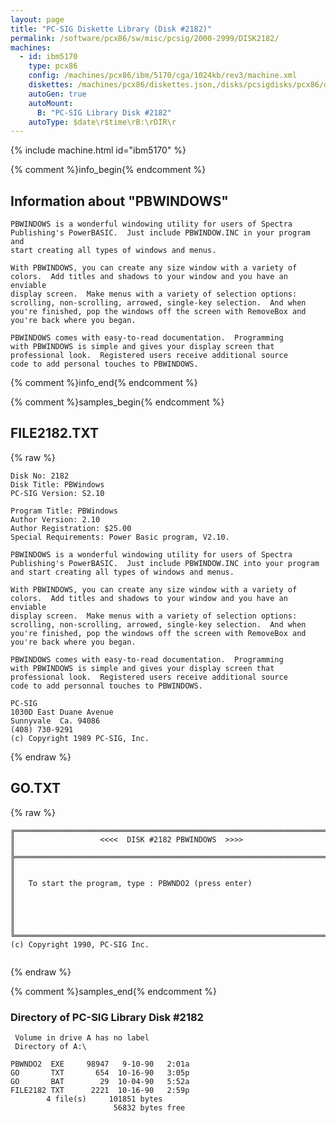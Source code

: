 ```yaml
---
layout: page
title: "PC-SIG Diskette Library (Disk #2182)"
permalink: /software/pcx86/sw/misc/pcsig/2000-2999/DISK2182/
machines:
  - id: ibm5170
    type: pcx86
    config: /machines/pcx86/ibm/5170/cga/1024kb/rev3/machine.xml
    diskettes: /machines/pcx86/diskettes.json,/disks/pcsigdisks/pcx86/diskettes.json
    autoGen: true
    autoMount:
      B: "PC-SIG Library Disk #2182"
    autoType: $date\r$time\rB:\rDIR\r
---
```


{% include machine.html id="ibm5170" %}

{% comment %}info_begin{% endcomment %}

## Information about "PBWINDOWS"

    PBWINDOWS is a wonderful windowing utility for users of Spectra
    Publishing's PowerBASIC.  Just include PBWINDOW.INC in your program and
    start creating all types of windows and menus.
    
    With PBWINDOWS, you can create any size window with a variety of
    colors.  Add titles and shadows to your window and you have an enviable
    display screen.  Make menus with a variety of selection options:
    scrolling, non-scrolling, arrowed, single-key selection.  And when
    you're finished, pop the windows off the screen with RemoveBox and
    you're back where you began.
    
    PBWINDOWS comes with easy-to-read documentation.  Programming
    with PBWINDOWS is simple and gives your display screen that
    professional look.  Registered users receive additional source
    code to add personal touches to PBWINDOWS.
{% comment %}info_end{% endcomment %}

{% comment %}samples_begin{% endcomment %}

## FILE2182.TXT

{% raw %}
```
Disk No: 2182                                                           
Disk Title: PBWindows                                                   
PC-SIG Version: S2.10                                                   
                                                                        
Program Title: PBWindows                                                
Author Version: 2.10                                                    
Author Registration: $25.00                                             
Special Requirements: Power Basic program, V2.10.                       
                                                                        
PBWINDOWS is a wonderful windowing utility for users of Spectra         
Publishing's PowerBASIC.  Just include PBWINDOW.INC into your program   
and start creating all types of windows and menus.                      
                                                                        
With PBWINDOWS, you can create any size window with a variety of        
colors.  Add titles and shadows to your window and you have an enviable 
display screen.  Make menus with a variety of selection options:        
scrolling, non-scrolling, arrowed, single-key selection.  And when      
you're finished, pop the windows off the screen with RemoveBox and      
you're back where you began.                                            
                                                                        
PBWINDOWS comes with easy-to-read documentation.  Programming           
with PBWINDOWS is simple and gives your display screen that             
professional look.  Registered users receive additional source          
code to add personnal touches to PBWINDOWS.                             
                                                                        
PC-SIG                                                                  
1030D East Duane Avenue                                                 
Sunnyvale  Ca. 94086                                                    
(408) 730-9291                                                          
(c) Copyright 1989 PC-SIG, Inc.                                         
```
{% endraw %}

## GO.TXT

{% raw %}
```
╔═════════════════════════════════════════════════════════════════════════╗
║                   <<<<  DISK #2182 PBWINDOWS  >>>>                      ║
╠═════════════════════════════════════════════════════════════════════════╣
║                                                                         ║
║   To start the program, type : PBWNDO2 (press enter)                    ║
║                                                                         ║
║                                                                         ║
╚═════════════════════════════════════════════════════════════════════════╝
(c) Copyright 1990, PC-SIG Inc.


```
{% endraw %}

{% comment %}samples_end{% endcomment %}

### Directory of PC-SIG Library Disk #2182

     Volume in drive A has no label
     Directory of A:\

    PBWNDO2  EXE     98947   9-10-90   2:01a
    GO       TXT       654  10-16-90   3:05p
    GO       BAT        29  10-04-90   5:52a
    FILE2182 TXT      2221  10-16-90   2:59p
            4 file(s)     101851 bytes
                           56832 bytes free
